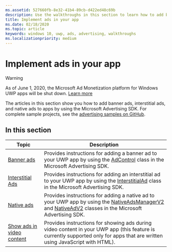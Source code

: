 ```yaml
---
ms.assetid: 527660fb-8e32-41b4-89cb-d422ed48c69b
description: Use the walkthroughs in this section to learn how to add banner ads, interstitial ads, and native ads to apps by using the Microsoft Advertising SDK.
title: Implement ads in your app
ms.date: 02/18/2020
ms.topic: article
keywords: windows 10, uwp, ads, advertising, walkthroughs
ms.localizationpriority: medium
---
```

# Implement ads in your app

>[!WARNING]
> As of June 1, 2020, the Microsoft Ad Monetization platform for Windows UWP apps will be shut down. [Learn more](https://social.msdn.microsoft.com/Forums/windowsapps/en-US/db8d44cb-1381-47f7-94d3-c6ded3fea36f/microsoft-ad-monetization-platform-shutting-down-june-1st?forum=aiamgr)

The articles in this section show you how to add banner ads, interstitial ads, and native ads to apps by using the Microsoft Advertising SDK. For complete sample projects, see the [advertising samples on GitHub](https://github.com/Microsoft/Windows-universal-samples/tree/master/Samples/Advertising).

## In this section

|  Topic    | Description |               
|----------|-------|
| [Banner ads](banner-ads.md)     | Provides instructions for adding a banner ad to your UWP app by using the [AdControl](/uwp/api/microsoft.advertising.winrt.ui.adcontrol) class in the Microsoft Advertising SDK.        |
| [Interstitial Ads](interstitial-ads.md)    | Provides instructions for adding an interstitial ad to your UWP app by using the [InterstitialAd](/uwp/api/microsoft.advertising.winrt.ui.interstitialad) class in the Microsoft Advertising SDK.       |
| [Native ads](native-ads.md)       | Provides instructions for adding a native ad to your UWP app by using the [NativeAdsManagerV2](/uwp/api/microsoft.advertising.winrt.ui.nativeadsmanagerv2) and [NativeAdV2](/uwp/api/microsoft.advertising.winrt.ui.nativeadv2) classes in the Microsoft Advertising SDK.  |
| [Show ads in video content](add-advertisements-to-video-content.md)     |  Provides instructions for showing ads during video content in your UWP app (this feature is currently supported only for apps that are written using JavaScript with HTML). |



 

 